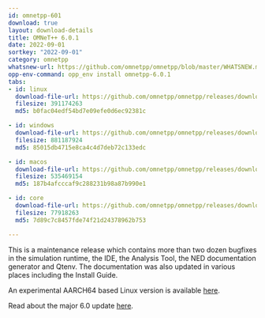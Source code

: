 ```yaml
---
id: omnetpp-601
download: true
layout: download-details
title: OMNeT++ 6.0.1
date: 2022-09-01
sortkey: "2022-09-01"
category: omnetpp
whatsnew-url: https://github.com/omnetpp/omnetpp/blob/master/WHATSNEW.md#omnet-601-september-2022
opp-env-command: opp_env install omnetpp-6.0.1
tabs:
- id: linux
  download-file-url: https://github.com/omnetpp/omnetpp/releases/download/omnetpp-6.0.1/omnetpp-6.0.1-linux-x86_64.tgz
  filesize: 391174263
  md5: b0fac04edf54bd7e09efe0d6ec92381c

- id: windows
  download-file-url: https://github.com/omnetpp/omnetpp/releases/download/omnetpp-6.0.1/omnetpp-6.0.1-windows-x86_64.zip
  filesize: 881187924
  md5: 85015db4715e8ca4c4d7deb72c133edc

- id: macos
  download-file-url: https://github.com/omnetpp/omnetpp/releases/download/omnetpp-6.0.1/omnetpp-6.0.1-macos-x86_64.tgz
  filesize: 535469154
  md5: 187b4afcccaf9c288231b98a87b990e1

- id: core
  download-file-url: https://github.com/omnetpp/omnetpp/releases/download/omnetpp-6.0.1/omnetpp-6.0.1-core.tgz
  filesize: 77918263
  md5: 7d89c7c8457fde74f21d24378962b753

---
```

This is a maintenance release which contains more than two dozen bugfixes in
the simulation runtime, the IDE, the Analysis Tool, the NED documentation generator 
and Qtenv. The documentation was also updated in various places including the Install Guide. 

An experimental AARCH64 based Linux version is available 
[here](https://github.com/omnetpp/omnetpp/releases/download/omnetpp-6.0.1/omnetpp-6.0.1-linux-aarch64.tgz).

Read about the major 6.0 update [here](https://github.com/omnetpp/omnetpp/releases/tag/omnetpp-6.0).
